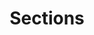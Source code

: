 ---
title: Sections
keywords: 
    - layout
intro: "Each blocks of your website can be contained in a section. They have to be contained in a column of the grid."
category: layouts
files:
    - layouts
show: false
items:
    - title: Code
      code: |- 
        &lt;div class=&quot;grid&quot;&gt;
            &lt;div class=&quot;col-12&quot;&gt;
                &lt;section&gt;
                    
                &lt;/section&gt;
            &lt;/div&gt;
        &lt;/div&gt;
---